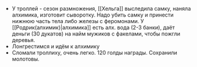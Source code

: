 * У троллей - сезон размножения, [[Хельга]] выследила самку, наняла алхимика, изготовит сыворотку. Надо убить самку и принести нижнюю часть тела либо железы с феромонами. У [[Родрик(алхимик)|алхимика]] есть алх. вода (2-3 банки), даёт деньги (30 дукатов) на найм мужиков с факелами, чтобы пожгли деревья.
* Лонгрестимся и идём к алхимику
* Сломали троллиху, очень легко. 120 голды награды. Сохранили молотовы.